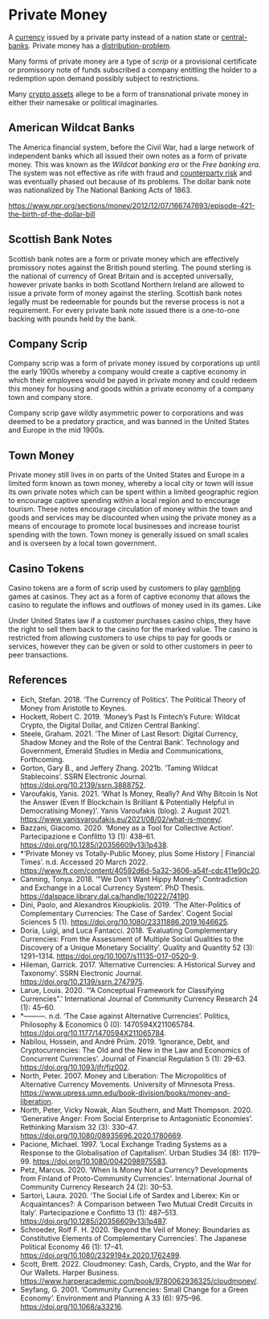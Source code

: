 # Private Money
A [currency](currency.md) issued by a private party instead of a nation state or [central-banks](central-banks.md). Private money has a [distribution-problem](distribution-problem.md). 

Many forms of private money are a type of *scrip* or a provisional certificate or promissory note of funds subscribed a company entitling the holder to a redemption upon demand possibly subject to restrictions.

Many [crypto assets](cryptoasset.md) allege to be a form of transnational private money in either their namesake or political imaginaries.

## American Wildcat Banks

The America financial system, before the Civil War, had a large network of independent banks which all issued their own notes as a form of private money. This was known as the *Wildcat banking era* or the *Free banking era*. The system was not effective as rife with fraud and [counterparty risk](counterparty-risk.md) and was eventually phased out because of its problems. The dollar bank note was nationalized by The National Banking Acts of 1863.

https://www.npr.org/sections/money/2012/12/07/166747693/episode-421-the-birth-of-the-dollar-bill

## Scottish Bank Notes
Scottish bank notes are a form or private money which are effectively promissory notes against the British pound sterling. The pound sterling is the national of currency of Great Britain and is accepted universally, however private banks in both Scotland Northern Ireland are allowed to issue a private form of money against the sterling. Scottish bank notes legally must be redeemable for pounds but the reverse process is not a requirement. For every private bank note issued there is a one-to-one backing with pounds held by the bank.

## Company Scrip
Company scrip was a form of private money issued by corporations up until the early 1900s whereby a company would create a captive economy in which their employees would be payed in private money and could redeem this money for housing and goods within a private economy of a company town and company store.

Company scrip gave wildly asymmetric power to corporations and was deemed to be a predatory practice, and was banned in the United States and Europe in the mid 1900s.

## Town Money
Private money still lives in on parts of the United States and Europe in a limited form known as town money, whereby a local city or town will issue its own private notes which can be spent within a limited geographic region to encourage captive spending within a local region and to encourage tourism. These notes encourage circulation of money within the town and goods and services may be discounted when using the private money as a means of encourage to promote local businesses and increase tourist spending with the town. Town money is generally issued on small scales and is overseen by a local town government.

## Casino Tokens
Casino tokens are a form of scrip used by customers to play [gambling](gambling.md) games at casinos. They act as a form of captive economy that allows the casino to regulate the inflows and outflows of money used in its games. Like 

Under United States law if a customer purchases casino chips, they have the right to sell them back to the casino for the marked value. The casino is restricted from allowing customers to use chips to pay for goods or services, however they can be given or sold to other customers in peer to peer transactions.

## References
* Eich, Stefan. 2018. ‘The Currency of Politics’. The Political Theory of Money from Aristotle to Keynes.
* Hockett, Robert C. 2019. ‘Money’s Past Is Fintech’s Future: Wildcat Crypto, the Digital Dollar, and Citizen Central Banking’.
* Steele, Graham. 2021. ‘The Miner of Last Resort: Digital Currency, Shadow Money and the Role of the Central Bank’. Technology and Government, Emerald Studies in Media and Communications, Forthcoming.
* Gorton, Gary B., and Jeffery Zhang. 2021b. ‘Taming Wildcat Stablecoins’. SSRN Electronic Journal. https://doi.org/10.2139/ssrn.3888752.
* Varoufakis, Yanis. 2021. ‘What Is Money, Really? And Why Bitcoin Is Not the Answer (Even If Blockchain Is Brilliant & Potentially Helpful in Democratising Money)’. Yanis Varoufakis (blog). 2 August 2021. https://www.yanisvaroufakis.eu/2021/08/02/what-is-money/.
* Bazzani, Giacomo. 2020. ‘Money as a Tool for Collective Action’. Partecipazione e Conflitto 13 (1): 438–61. https://doi.org/10.1285/i20356609v13i1p438.
* *‘Private Money vs Totally-Public Money, plus Some History | Financial Times’. n.d. Accessed 20 March 2022. https://www.ft.com/content/40592d6d-5a32-3606-a54f-cdc411e90c20.
* Canning, Tonya. 2018. ‘"We Don’t Want Hippy Money”: Contradiction and Exchange in a Local Currency System’. PhD Thesis. https://dalspace.library.dal.ca/handle/10222/74190.
* Dini, Paolo, and Alexandros Kioupkiolis. 2019. ‘The Alter-Politics of Complementary Currencies: The Case of Sardex’. Cogent Social Sciences 5 (1). https://doi.org/10.1080/23311886.2019.1646625.
* Doria, Luigi, and Luca Fantacci. 2018. ‘Evaluating Complementary Currencies: From the Assessment of Multiple Social Qualities to the Discovery of a Unique Monetary Sociality’. Quality and Quantity 52 (3): 1291–1314. https://doi.org/10.1007/s11135-017-0520-9.
* Hileman, Garrick. 2017. ‘Alternative Currencies: A Historical Survey and Taxonomy’. SSRN Electronic Journal. https://doi.org/10.2139/ssrn.2747975.
* Larue, Louis. 2020. ‘“A Conceptual Framework for Classifying Currencies”.’ International Journal of Community Currency Research 24 (1): 45–60.
* *———. n.d. ‘The Case against Alternative Currencies’. Politics, Philosophy & Economics 0 (0): 1470594X211065784. https://doi.org/10.1177/1470594X211065784.
* Nabilou, Hossein, and André Prüm. 2019. ‘Ignorance, Debt, and Cryptocurrencies: The Old and the New in the Law and Economics of Concurrent Currencies’. Journal of Financial Regulation 5 (1): 29–63. https://doi.org/10.1093/jfr/fjz002.
* North, Peter. 2007. Money and Liberation: The Micropolitics of Alternative Currency Movements. University of Minnesota Press. https://www.upress.umn.edu/book-division/books/money-and-liberation.
* North, Peter, Vicky Nowak, Alan Southern, and Matt Thompson. 2020. ‘Generative Anger: From Social Enterprise to Antagonistic Economies’. Rethinking Marxism 32 (3): 330–47. https://doi.org/10.1080/08935696.2020.1780669.
* Pacione, Michael. 1997. ‘Local Exchange Trading Systems as a Response to the Globalisation of Capitalism’. Urban Studies 34 (8): 1179–99. https://doi.org/10.1080/0042098975583.
* Petz, Marcus. 2020. ‘When Is Money Not a Currency? Developments from Finland of Proto-Community Currencies’. International Journal of Community Currency Research 24 (2): 30–53.
* Sartori, Laura. 2020. ‘The Social Life of Sardex and Liberex: Kin or Acquaintances?: A Comparison between Two Mutual Credit Circuits in Italy’. Partecipazione e Conflitto 13 (1): 487–513. https://doi.org/10.1285/i20356609v13i1p487.
* Schroeder, Rolf F. H. 2020. ‘Beyond the Veil of Money: Boundaries as Constitutive Elements of Complementary Currencies’. The Japanese Political Economy 46 (1): 17–41. https://doi.org/10.1080/2329194x.2020.1762499.
* Scott, Brett. 2022. Cloudmoney: Cash, Cards, Crypto, and the War for Our Wallets. Harper Business. https://www.harperacademic.com/book/9780062936325/cloudmoney/.
* Seyfang, G. 2001. ‘Community Currencies: Small Change for a Green Economy’. Environment and Planning A 33 (6): 975–96. https://doi.org/10.1068/a33216.